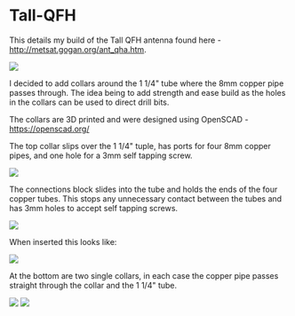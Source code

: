 # Tall-QFH

This details my build of the Tall QFH antenna found here - http://metsat.gogan.org/ant_qha.htm. 

<img src="https://github.com/MartinDavidWaller/Tall-QFH/blob/main/Pictures/P7.jpg?sanitize=true&raw=true" />

I decided to add collars around the 1 1/4" tube where the 8mm copper pipe passes through.
The idea being to add strength and ease build as the holes in the collars can be used to direct drill bits.

The collars are 3D printed and were designed using OpenSCAD - https://openscad.org/

The top collar slips over the 1 1/4" tuple, has ports for four 8mm copper pipes, and one hole for a 3mm self tapping screw.

<img src="https://github.com/MartinDavidWaller/Tall-QFH/blob/main/Pictures/TopOpenSCADView.png?sanitize=true&raw=true" />

The connections block slides into the tube and holds the ends of the four copper tubes. This stops any unnecessary contact
between the tubes and has 3mm holes to accept self tapping screws.

<img src="https://github.com/MartinDavidWaller/Tall-QFH/blob/main/Pictures/ConnectionsOpenSCADView.png?sanitize=true&raw=true" />

When inserted this looks like:

<img src="https://github.com/MartinDavidWaller/Tall-QFH/blob/main/Pictures/P6.jpg?sanitize=true&raw=true" />

At the bottom are two single collars, in each case the copper pipe passes straight through the collar and the 1 1/4" tube.

<img src="https://github.com/MartinDavidWaller/Tall-QFH/blob/main/Pictures/SingleOpenSCADView.png?sanitize=true&raw=true" />

<img src="https://github.com/MartinDavidWaller/Tall-QFH/blob/main/Pictures/P5.jpg?sanitize=true&raw=true" />
